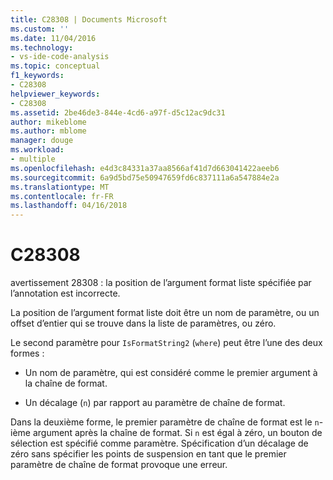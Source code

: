 ```yaml
---
title: C28308 | Documents Microsoft
ms.custom: ''
ms.date: 11/04/2016
ms.technology:
- vs-ide-code-analysis
ms.topic: conceptual
f1_keywords:
- C28308
helpviewer_keywords:
- C28308
ms.assetid: 2be46de3-844e-4cd6-a97f-d5c12ac9dc31
author: mikeblome
ms.author: mblome
manager: douge
ms.workload:
- multiple
ms.openlocfilehash: e4d3c84331a37aa8566af41d7d663041422aeeb6
ms.sourcegitcommit: 6a9d5bd75e50947659fd6c837111a6a547884e2a
ms.translationtype: MT
ms.contentlocale: fr-FR
ms.lasthandoff: 04/16/2018
---
```

# <a name="c28308"></a>C28308
avertissement 28308 : la position de l’argument format liste spécifiée par l’annotation est incorrecte.  
  
 La position de l’argument format liste doit être un nom de paramètre, ou un offset d’entier qui se trouve dans la liste de paramètres, ou zéro.  
  
 Le second paramètre pour `IsFormatString2` (`where`) peut être l’une des deux formes :  
  
-   Un nom de paramètre, qui est considéré comme le premier argument à la chaîne de format.  
  
-   Un décalage (`n`) par rapport au paramètre de chaîne de format.  
  
 Dans la deuxième forme, le premier paramètre de chaîne de format est le `n`- ième argument après la chaîne de format. Si `n` est égal à zéro, un bouton de sélection est spécifié comme paramètre. Spécification d’un décalage de zéro sans spécifier les points de suspension en tant que le premier paramètre de chaîne de format provoque une erreur.